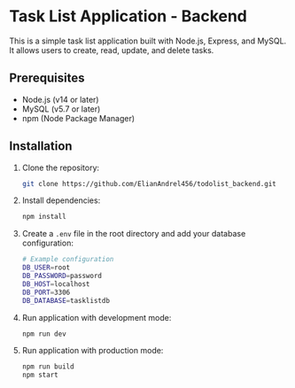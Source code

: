 # Task List Application - Backend

This is a simple task list application built with Node.js, Express, and MySQL. It allows users to create, read, update, and delete tasks.

## Prerequisites

- Node.js (v14 or later)
- MySQL (v5.7 or later)
- npm (Node Package Manager)

## Installation

1. Clone the repository:
   ```bash
   git clone https://github.com/ElianAndrel456/todolist_backend.git
   ```
2. Install dependencies:

   ```bash
   npm install
   ```

3. Create a `.env` file in the root directory and add your database configuration:
   ```bash
   # Example configuration
   DB_USER=root
   DB_PASSWORD=password
   DB_HOST=localhost
   DB_PORT=3306
   DB_DATABASE=tasklistdb
   ```
4. Run application with development mode:
   ```bash
   npm run dev
   ```
5. Run application with production mode:
   ```bash
   npm run build
   npm start
   ```
